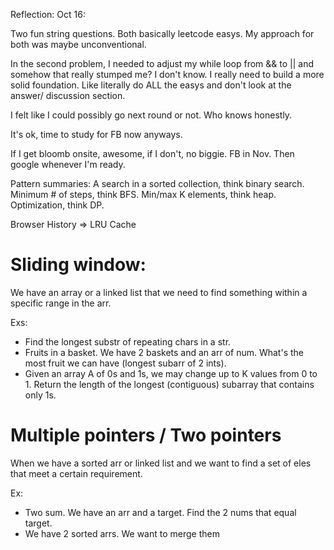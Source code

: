 


Reflection:
Oct 16:

Two fun string questions. Both basically leetcode easys. 
My approach for both was maybe unconventional. 

In the second problem, I needed to adjust my while loop from && to ||
and somehow that really stumped me? I don't know. I really need
to build a more solid foundation. Like literally do ALL the easys
and don't look at the answer/ discussion section. 

I felt like I could possibly go next round or not. Who knows honestly. 

It's ok, time to study for FB now anyways. 

If I get bloomb onsite, awesome, if I don't, no biggie. FB in Nov. Then google
whenever I'm ready. 


Pattern summaries:
A search in a sorted collection, think binary search. Minimum # of steps, think BFS. Min/max K elements, think heap. Optimization, think DP. 

Browser History => LRU Cache


# Sliding window: 
We have an array or a linked list that we need to 
find something within a specific range in the arr. 

Exs: 
- Find the longest substr of repeating chars in a str. 
- Fruits in a basket. We have 2 baskets and an arr of num. What's the most fruit we can have (longest subarr of 2 ints). 
- Given an array A of 0s and 1s, we may change up to K values from 0 to 1. Return the length of the longest (contiguous) subarray that contains only 1s. 

# Multiple pointers / Two pointers
When we have a sorted arr or linked list and we want to find 
a set of eles that meet a certain requirement. 

Ex:
- Two sum. We have an arr and a target. Find the 2 nums that equal target. 
- We have 2 sorted arrs. We want to merge them 